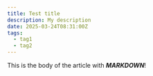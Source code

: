 ```yaml
---
title: Test title
description: My description
date: 2025-03-24T08:31:00Z
tags:
  - tag1
  - tag2
---
```


This is the body of the article with **_MARKDOWN_**!
